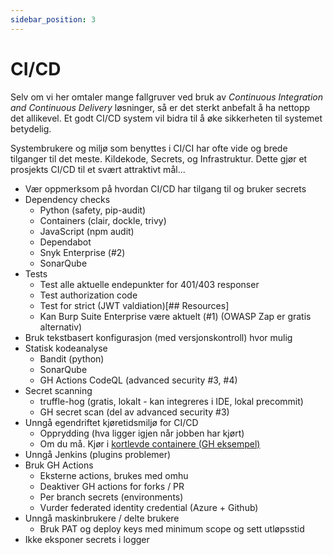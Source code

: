 ```yaml
---
sidebar_position: 3
---
```


# CI/CD

Selv om vi her omtaler mange fallgruver ved bruk av _Continuous Integration and Continuous Delivery_ løsninger, så er det sterkt anbefalt å ha nettopp det allikevel.
Et godt CI/CD system vil bidra til å øke sikkerheten til systemet betydelig.

Systembrukere og miljø som benyttes i CI/CI har ofte vide og brede tilganger til det meste. Kildekode, Secrets, og Infrastruktur.
Dette gjør et prosjekts CI/CD til et svært attraktivt mål...

- Vær oppmerksom på hvordan CI/CD har tilgang til og bruker secrets
- Dependency checks
  - Python (safety, pip-audit)
  - Containers (clair, dockle, trivy)
  - JavaScript (npm audit)
  - Dependabot
  - Snyk Enterprise (#2)
  - SonarQube
- Tests
  - Test alle aktuelle endepunkter for 401/403 responser
  - Test authorization code
  - Test for strict (JWT valdiation)[## Resources]
  - Kan Burp Suite Enterprise være aktuelt (#1) (OWASP Zap er gratis alternativ)
- Bruk tekstbasert konfigurasjon (med versjonskontroll) hvor mulig
- Statisk kodeanalyse
  - Bandit (python)
  - SonarQube
  - GH Actions CodeQL (advanced security #3, #4)
- Secret scanning
  - truffle-hog (gratis, lokalt - kan integreres i IDE, lokal precommit)
  - GH secret scan (del av advanced security #3)
- Unngå egendriftet kjøretidsmiljø for CI/CD
  - Opprydding (hva ligger igjen når jobben har kjørt)
  - Om du må. Kjør i [kortlevde containere (GH eksempel)](https://docs.github.com/en/actions/hosting-your-own-runners/autoscaling-with-self-hosted-runners#using-ephemeral-runners-for-autoscaling)
- Unngå Jenkins (plugins problemer)
- Bruk GH Actions
  - Eksterne actions, brukes med omhu
  - Deaktiver GH actions for forks / PR
  - Per branch secrets (environments)
  - Vurder federated identity credential (Azure + Github)
- Unngå maskinbrukere / delte brukere
  - Bruk PAT og deploy keys med minimum scope og sett utløpsstid
- Ikke eksponer secrets i logger
